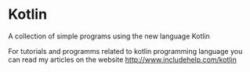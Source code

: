 # Kotlin
A collection of simple programs using the new language Kotlin 

For tutorials and programms related to kotlin programming language you can read my articles on the website <html><a>http://www.includehelp.com/kotlin</a></html>
